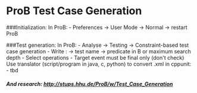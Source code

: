 # ProB Test Case Generation

###Initialization:
In ProB:
	- Preferences -> User Mode -> Normal -> restart ProB
	
###Test generation:
In ProB:
	- Analyse -> Testing -> Constraint-based test case generation
	- Write : -> test name
			  -> predicate in B or maximum search depth
	- Select operations
	- Target event must be final only (don't check)
Use translator (script/program in java, c, python) to convert .xml in cppunit:
	- tbd
	
	
	
##### And research: http://stups.hhu.de/ProB/w/Test_Case_Generation